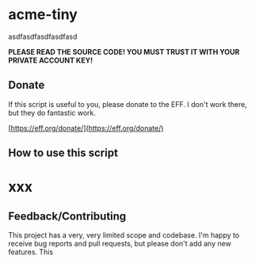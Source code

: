 # acme-tiny

asdfasdfasdfasdfasd

**PLEASE READ THE SOURCE CODE! YOU MUST TRUST IT WITH YOUR PRIVATE ACCOUNT KEY!**

## Donate

If this script is useful to you, please donate to the EFF. I don't work there,
but they do fantastic work.

[https://eff.org/donate/](https://eff.org/donate/)

## How to use this script

xxx
=======
## Feedback/Contributing

This project has a very, very limited scope and codebase. I'm happy to receive
bug reports and pull requests, but please don't add any new features. This
